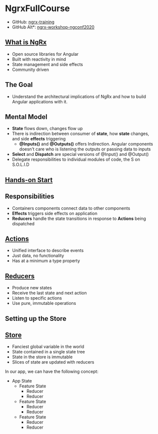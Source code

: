 # NgrxFullCourse
- GitHub: [ngrx-training](https://github.com/thisdot/ngrx-training) 
- GitHub Alt*: [ngrx-workshop-ngconf2020](https://github.com/MikeRyanDev/ngrx-workshop-ngconf2020)

## [What is NgRx](https://www.youtube.com/watch?v=iWX7qCGVt9U&t=71s)

- Open source libraries for Angular
- Built with reactivity in mind
- State management and side effects
- Community driven

## The Goal

- Understand the architectural implications of NgRx and how to build Angular applications with it.

## Mental Model

- **State** flows down, changes flow up
- There is indirection between consumer of **state**, how **state** changes, and side **effects** triggering
  - **@Inputs()** and **@Outputs()** offers Indirection. Angular components doesn't care who is listening the outputs or passing data to inputs
- **Select** and **Dispatch** are special versions of @Input() and @Output()
- Delegate responsibilities to individual modules of code, the S on S.O.L.I.D

## [Hands-on Start](https://youtu.be/iWX7qCGVt9U?si=hnxyCFaVFEN2VcbP&t=978)

## Responsibilities

- Containers components connect data to other components
- **Effects** triggers side effects on application
- **Reducers** handle the state transitions in response to **Actions** being dispatched

## [Actions](https://www.youtube.com/watch?v=iWX7qCGVt9U&t=1130s)

- Unified interface to describe events
- Just data, no functionality
- Has at a minimum a type property

## [Reducers](https://www.youtube.com/watch?v=iWX7qCGVt9U&t=2052s)

- Produce new states
- Receive the last state and next action
- Listen to specific actions
- Use pure, immutable operations


## Setting up the Store
## [Store](https://youtu.be/iWX7qCGVt9U?si=dzUk4bpOF0SJyjss&t=2616)

- Fanciest global variable in the world
- State contained in a single state tree
- State in the store is immutable
- Slices of state are updated with reducers

In our app, we can have the following concept:

- App State
  - Feature State
    - Reducer
    - Reducer
  - Feature State
    - Reducer
    - Reducer
  - Feature State
    - Reducer
    - Reducer
